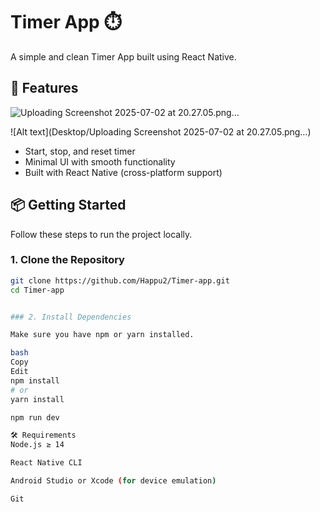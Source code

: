 # Timer App ⏱️

A simple and clean Timer App built using React Native.





## 🚀 Features
![Uploading Screenshot 2025-07-02 at 20.27.05.png…]()

![Alt text](Desktop/Uploading Screenshot 2025-07-02 at 20.27.05.png…)

- Start, stop, and reset timer
- Minimal UI with smooth functionality
- Built with React Native (cross-platform support)

## 📦 Getting Started

Follow these steps to run the project locally.

### 1. Clone the Repository

```bash
git clone https://github.com/Happu2/Timer-app.git
cd Timer-app


### 2. Install Dependencies

Make sure you have npm or yarn installed.

bash
Copy
Edit
npm install
# or
yarn install

npm run dev

🛠 Requirements
Node.js ≥ 14

React Native CLI

Android Studio or Xcode (for device emulation)

Git






